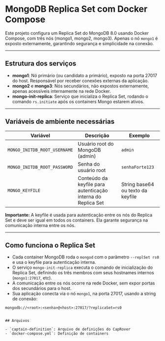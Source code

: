 # MongoDB Replica Set com Docker Compose

Este projeto configura um Replica Set do MongoDB 8.0 usando Docker Compose, com três nós (mongo1, mongo2, mongo3). Apenas o nó `mongo1` é exposto externamente, garantindo segurança e simplicidade na conexão.

---

## Estrutura dos serviços

- **mongo1**: Nó primário (ou candidato a primário), exposto na porta 27017 do host. Responsável por receber conexões externas da aplicação.
- **mongo2** e **mongo3**: Nós secundários, não expostos externamente, apenas acessíveis internamente na rede Docker.
- **mongo-init-replica**: Serviço que inicializa o Replica Set, rodando o comando `rs.initiate` após os containers Mongo estarem ativos.

---

## Variáveis de ambiente necessárias

| Variável                  | Descrição                                               | Exemplo               |
|---------------------------|---------------------------------------------------------|-----------------------|
| `MONGO_INITDB_ROOT_USERNAME` | Usuário root do MongoDB (admin)                         | `admin`               |
| `MONGO_INITDB_ROOT_PASSWORD` | Senha do usuário root                                    | `senhaForte123`       |
| `MONGO_KEYFILE`            | Conteúdo da keyfile para autenticação interna do Replica Set | String base64 ou texto da keyfile |

**Importante:** A keyfile é usada para autenticação entre os nós do Replica Set e deve ser igual em todos os containers. Ela garante segurança na comunicação interna entre os nós.

---

## Como funciona o Replica Set

- Cada container MongoDB roda o `mongod` com o parâmetro `--replSet rs0` e usa o keyfile para autenticação interna.
- O serviço `mongo-init-replica` executa o comando de inicialização do Replica Set, definindo os três membros com seus hostnames internos (`mongo1:27017`, etc).
- A comunicação entre os nós ocorre na rede Docker, sem expor portas dos secundários para o host.
- Sua aplicação conecta via o nó `mongo1`, na porta 27017, usando a string de conexão:

```text
mongodb://<root>:<senha>@<host>:27017/?replicaSet=rs0


## Arquivos

- `captain-definition`: Arquivo de definições do CapRover
- `docker-compose.yml`: Definição de containers